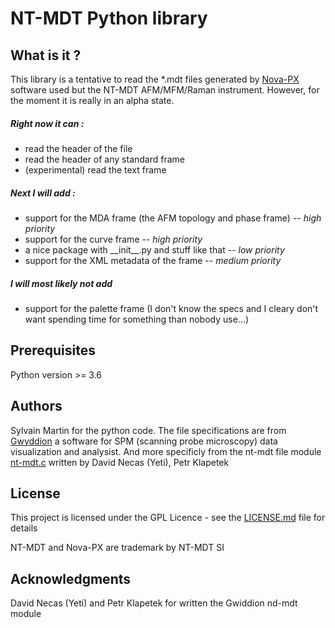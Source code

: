 # NT-MDT Python library

## What is it ?
This library is a tentative to read the *.mdt files generated by [Nova-PX](http://www.ntmdt-si.com/automated-afm/atomic-force-microscope-next) software used but the NT-MDT AFM/MFM/Raman instrument. However, for the moment it is really in an alpha state.


##### Right now it can :
 - read the header of the file
 - read the header of any standard frame
 - (experimental) read the text frame

##### Next I will add :
 - support for the MDA frame (the AFM topology and phase frame)  -- *high priority*
 - support for the curve frame -- *high priority*
 - a nice package with \_\_init__.py and stuff like that -- *low priority*
 - support for the XML metadata of the frame -- *medium priority*

##### I will most likely not add
 - support for the palette frame (I don't know the specs and I cleary don't want spending time for something than nobody use...)

## Prerequisites

Python version >= 3.6


## Authors

Sylvain Martin for the python code. The file specifications are from [Gwyddion](http://gwyddion.net/) a software for SPM (scanning probe microscopy) data visualization and analysist. And more specificly from the nt-mdt file module [nt-mdt.c](https://sourceforge.net/p/gwyddion/code/HEAD/tree/trunk/gwyddion/modules/file/nt-mdt.c) written by David Necas (Yeti), Petr Klapetek

## License

This project is licensed under the GPL Licence - see the [LICENSE.md](LICENSE.md) file for details

NT-MDT and Nova-PX are trademark by NT-MDT SI

## Acknowledgments

David Necas (Yeti) and Petr Klapetek for written the Gwiddion nd-mdt module